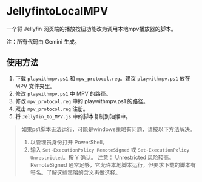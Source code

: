 # JellyfintoLocalMPV
一个将 Jellyfin 网页端的播放按钮功能改为调用本地mpv播放器的脚本。

注：所有代码由 Gemini 生成。

## 使用方法
1. 下载 `playwithmpv.ps1` 和 `mpv_protocol.reg`。建议 `playwithmpv.ps1` 放在 MPV 文件夹里。
2. 修改 `playwithmpv.ps1` 中 MPV 的路径。
3. 修改 `mpv_protocol.reg` 中的 playwithmpv.ps1 的路径。
4. 双击 `mpv_protocol.reg` 注册。
5. 将 `Jellyfin_to_MPV.js` 中的脚本复制到油猴中。



> 如果ps1脚本无法运行，可能是windows策略有问题，请按以下方法解决。
> 1. 以管理员身份打开 PowerShell。
> 2. 输入 `Set-ExecutionPolicy RemoteSigned` 或 `Set-ExecutionPolicy Unrestricted`。按 Y 确认。
> 注意： Unrestricted 风险较高。RemoteSigned 通常足够，它允许本地脚本运行，但要求下载的脚本有签名。了解这些策略的含义再做选择。
